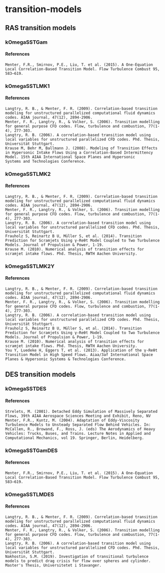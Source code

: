 # transition-models

## RAS transition models
### kOmegaSSTGam
#### References
    Menter, F.R., Smirnov, P.E., Liu, T. et al. (2015). A One-Equation Local Correlation-Based Transition Model. Flow Turbulence Combust 95, 583–619.
### kOmegaSSTLMK1
#### References
    Langtry, R. B., & Menter, F. R. (2009). Correlation-based transition modeling for unstructured parallelized computational fluid dynamics codes. AIAA journal, 47(12), 2894-2906.
    Menter, F. R., Langtry, R., & Volker, S. (2006). Transition modelling for general purpose CFD codes. Flow, turbulence and combustion, 77(1-4), 277-303.
    Langtry, R. B. (2006). A correlation-based transition model using local variables for unstructured parallelized CFD codes. Phd. Thesis, Universität Stuttgart.
    Krause M, Behr M, Ballmann J. (2008). Modeling of Transition Effects in Hypersonic Intake Flows Using a Correlation-Based Intermittency Model. 15th AIAA International Space Planes and Hypersonic
	Systems and Technologies Conference.
### kOmegaSSTLMK2
#### References
    Langtry, R. B., & Menter, F. R. (2009). Correlation-based transition modeling for unstructured parallelized computational fluid dynamics codes. AIAA journal, 47(12), 2894-2906.
    Menter, F. R., Langtry, R., & Volker, S. (2006). Transition modelling for general purpose CFD codes. Flow, turbulence and combustion, 77(1-4), 277-303.
    Langtry, R. B. (2006). A correlation-based transition model using local variables for unstructured parallelized CFD codes. Phd. Thesis, Universität Stuttgart.
    Frauholz S, Reinartz B U, Müller S, et al. (2014). Transition Prediction for Scramjets Using γ-Reθt Model Coupled to Two Turbulence Models. Journal of Propulsion & Power, 1-19.
    Krause M. (2010). Numerical analysis of transition effects for scramjet intake flows. Phd. Thesis, RWTH Aachen University.
### kOmegaSSTLMK2Y
#### References
    Langtry, R. B., & Menter, F. R. (2009). Correlation-based transition modeling for unstructured parallelized computational fluid dynamics codes. AIAA journal, 47(12), 2894-2906.
    Menter, F. R., Langtry, R., & Volker, S. (2006). Transition modelling for general purpose CFD codes. Flow, turbulence and combustion, 77(1-4), 277-303.
    Langtry, R. B. (2006). A correlation-based transition model using local variables for unstructured parallelized CFD codes. Phd. Thesis, Universität Stuttgart.
    Frauholz S, Reinartz B U, Müller S, et al. (2014). Transition Prediction for Scramjets Using γ-Reθt Model Coupled to Two Turbulence Models. Journal of Propulsion & Power, 1-19.
    Krause M. (2010). Numerical analysis of transition effects for scramjet intake flows. Phd. Thesis, RWTH Aachen University.
    You Y, Luedeke H, Eggers T, et al. (2013). Application of the γ-Reθt Transition Model in High Speed Flows. Aiaa/3af International Space Planes & Hypersonic Systems & Technologies Conference. 

## DES transition models
### kOmegaSSTDES
#### References
    Strelets, M. (2001). Detached Eddy Simulation of Massively Separated Flows, 39th AIAA Aerospace Sciences Meeting and Exhibit, Reno, NV
    Menter, F.R., Kuntz, M. (2004). Adaptation of Eddy-Viscosity Turbulence	Models to Unsteady Separated Flow Behind Vehicles. In: McCallen, R., Browand, F., Ross, J. (eds) The Aerodynamics of Heavy Vehicles: Trucks, Buses, and Trains. Lecture Notes in Applied and Computational Mechanics, vol 19. Springer, Berlin, Heidelberg.
### kOmegaSSTGamDES
#### References
    Menter, F.R., Smirnov, P.E., Liu, T. et al. (2015). A One-Equation Local Correlation-Based Transition Model. Flow Turbulence Combust 95, 583–619.
### kOmegaSSTLMDES
#### References
    Langtry, R. B., & Menter, F. R. (2009). Correlation-based transition modeling for unstructured parallelized computational fluid dynamics codes. AIAA journal, 47(12), 2894-2906.
    Menter, F. R., Langtry, R., & Volker, S. (2006). Transition modelling for general purpose CFD codes. Flow, turbulence and combustion, 77(1-4), 277-303.
    Langtry, R. B. (2006). A correlation-based transition model using local variables for unstructured parallelized CFD codes. Phd. Thesis, Universität Stuttgart.
    Nakhostin, S.M. (2019). Investigation of transitional turbulence models to predict drag crisis for flow over spheres and cylinder. Master's Thesis, Universitetet i Stavanger.
